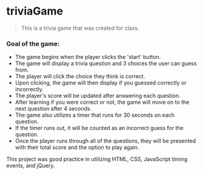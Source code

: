 # triviaGame

> This is a trivia game that was created for class.

### Goal of the game:

* The game begins when the player clicks the 'start' button.
* The game will display a trivia question and 3 choices the user can guess from.
* The player will click the choice they think is correct.
* Upon clicking, the game will then display if you guessed correctly or incorrectly.
* The player's score will be updated after answering each question.
* After learning if you were correct or not, the game will move on to the next question after 4 seconds. 
* The game also utilizes a timer that runs for 30 seconds on each question.
* If the timer runs out, it will be counted as an incorrect guess for the question.
* Once the player runs through all of the questions, they will be presented with their total score and the option to play again.


 This project was good practice in utilizing HTML, CSS, JavaScript timing events, and jQuery.